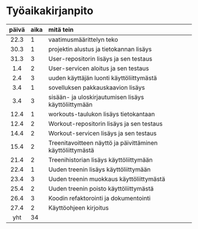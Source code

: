 # Työaikakirjanpito

| päivä | aika | mitä tein                                                  |
| :---: | :--- | :--------------------------------------------------------- |
| 22.3  | 1    | vaatimusmäärittelyn teko                                   |
| 30.3  | 1    | projektin alustus ja tietokannan lisäys                    |
| 31.3  | 3    | User-repositorin lisäys ja sen testaus                     |
|  1.4  | 2    | User-servicen aloitus ja sen testaus                       |
|  2.4  | 3    | uuden käyttäjän luonti käyttöliittymästä                   |
|  3.4  | 1    | sovelluksen pakkauskaavion lisäys                          |
|  3.4  | 3    | sisään- ja uloskirjautumisen lisäys käyttöliittymään       |
| 12.4  | 1    | workouts-taulukon lisäys tietokantaan                      |
| 12.4  | 2    | Workout-repositorin lisäys ja sen testaus                  |
| 14.4  | 2    | Workout-servicen lisäys ja sen testaus                     |
| 15.4  | 2    | Treenitavoitteen näyttö ja päivittäminen käyttöliittymästä |
| 21.4  | 2    | Treenihistorian lisäys käyttöliittymään                    |
| 22.4  | 1    | Uuden treenin lisäys käyttöliittymään                      |
| 23.4  | 3    | Uuden treenin muokkaus käyttöliittymästä                   |
| 25.4  | 2    | Uuden treenin poisto käyttöliittymästä                     |
| 26.4  | 3    | Koodin refaktorointi ja dokumentointi                      |
| 27.4  | 2    | Käyttöohjeen kirjoitus                                     |
|  yht  | 34   |                                                            |
